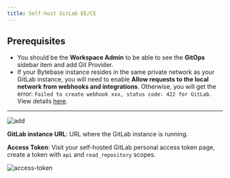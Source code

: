 ```yaml
---
title: Self-host GitLab EE/CE
---
```


## Prerequisites

- You should be the **Workspace Admin** to be able to see the **GitOps** sidebar item and add Git Provider.
- If your Bytebase instance resides in the same private network as your GitLab instance, you will need to enable **Allow requests to the local network from webhooks and integrations**. Otherwise, you will get the error: `Failed to create webhook xxx, status code: 422 for GitLab`. View details [here](https://docs.gitlab.com/ee/security/webhooks.html#allow-requests-to-the-local-network-from-webhooks-and-integrations).

---

![add](/content/docs/vcs-integration/add-git-provider/gitlab-self-host/add.webp)

**GitLab instance URL**: URL where the GitLab instance is running.

**Access Token**: Visit your self-hosted GitLab personal access token page, create a token with `api` and `read_repository` scopes.

![access-token](/content/docs/vcs-integration/add-git-provider/gitlab-com/access-token.webp)
